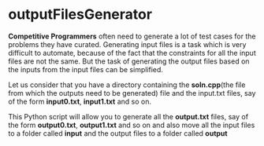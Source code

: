 # outputFilesGenerator
<strong>Competitive Programmers</strong> often need to generate a lot of test cases for the problems they have curated. Generating input files is a task which is very difficult to automate, because of the fact that the constraints for all the input files are not the same. But the task of generating the output files based on the inputs from the input files can be simplified. 

Let us consider that you have a directory containing the <b>soln.cpp</b>(the file from which the outputs need to be generated) file and the input.txt files, say of the form <strong>input0.txt</strong>, <strong>input1.txt</strong> and so on. 

This Python script will allow you to generate all the <b>output.txt</b> files, say of the form <strong>output0.txt</strong>, <strong>output1.txt</strong> and so on and also move all the input files to a folder called <strong>input</strong> and the output files to a folder called <strong>output</strong>  

